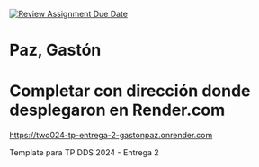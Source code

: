 [![Review Assignment Due Date](https://classroom.github.com/assets/deadline-readme-button-24ddc0f5d75046c5622901739e7c5dd533143b0c8e959d652212380cedb1ea36.svg)](https://classroom.github.com/a/DLC4WqXm)
# Paz, Gastón

# Completar con dirección donde desplegaron en Render.com
https://two024-tp-entrega-2-gastonpaz.onrender.com

Template para TP DDS 2024 - Entrega 2
